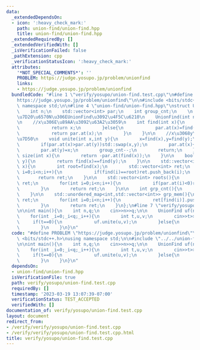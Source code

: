 ```yaml
---
data:
  _extendedDependsOn:
  - icon: ':heavy_check_mark:'
    path: union-find/union-find.hpp
    title: union-find/union-find.hpp
  _extendedRequiredBy: []
  _extendedVerifiedWith: []
  _isVerificationFailed: false
  _pathExtension: cpp
  _verificationStatusIcon: ':heavy_check_mark:'
  attributes:
    '*NOT_SPECIAL_COMMENTS*': ''
    PROBLEM: https://judge.yosupo.jp/problem/unionfind
    links:
    - https://judge.yosupo.jp/problem/unionfind
  bundledCode: "#line 1 \"verify/yosupo/union-find.test.cpp\"\n#define PROBLEM \"\
    https://judge.yosupo.jp/problem/unionfind\"\n\n#include <bits/stdc++.h>\nusing\
    \ namespace std;\n\n#line 4 \"union-find/union-find.hpp\"\nstruct UnionFind{\n\
    \    int n;\n    std::vector<int> par;\n    int group_cnt;\n    \n    //\u8981\
    \u7D20\u6570N\u306EUnionFind\u3092\u4F5C\u6210\n    UnionFind(int n):par(n,-1),group_cnt(n),n(n){}\n\
    \n    //x\u306E\u89AA\u3092\u63A2\u3059\n    int find(int x){\n        if(par.at(x)<0){\n\
    \            return x;\n        }else{\n            par.at(x)=find(par.at(x));\n\
    \            return par.at(x);\n        }\n    }\n\n    //x\u3068y\u3092\u9023\
    \u7D50\n    void unite(int x,int y){\n        x=find(x),y=find(y);\n        if(x==y)return;\n\
    \        if(par.at(x)>par.at(y))std::swap(x,y);\n        par.at(x)+=par.at(y);\n\
    \        par.at(y)=x;\n        group_cnt--;\n        return;\n    }\n\n    int\
    \ size(int x){\n        return -par.at(find(x));\n    }\n\n    bool same(int x,int\
    \ y){\n        return find(x)==find(y);\n    }\n\n    std::vector<int> members(int\
    \ x){\n        int root=find(x);\n        std::vector<int> ret;\n        for(int\
    \ i=0;i<n;i++){\n            if(find(i)==root)ret.push_back(i);\n        }\n \
    \       return ret;\n    }\n\n    std::vector<int> roots(){\n        std::vector<int>\
    \ ret;\n        for(int i=0;i<n;i++){\n            if(par.at(i)<0)ret.push_back(i);\n\
    \        }\n        return ret;\n    }\n\n    int grp_cnt(){\n        return group_cnt;\n\
    \    }\n\n    std::unordered_map<int,std::vector<int>> grp_mem(){\n        std::unordered_map<int,std::vector<int>>\
    \ ret;\n        for(int i=0;i<n;i++){\n            ret[find(i)].push_back(i);\n\
    \        }\n        return ret;\n    }\n};\n#line 7 \"verify/yosupo/union-find.test.cpp\"\
    \n\nint main(){\n    int n,q;\n    cin>>n>>q;\n\n    UnionFind uf(n);\n    \n\
    \    for(int _i=0;_i<q;_i++){\n        int t,u,v;\n        cin>>t>>u>>v;\n   \
    \     if(t==0){\n            uf.unite(u,v);\n        }else{\n            cout<<(uf.same(u,v)?1:0)<<endl;\n\
    \        }\n    }\n}\n"
  code: "#define PROBLEM \"https://judge.yosupo.jp/problem/unionfind\"\n\n#include\
    \ <bits/stdc++.h>\nusing namespace std;\n\n#include \"../../union-find/union-find.hpp\"\
    \n\nint main(){\n    int n,q;\n    cin>>n>>q;\n\n    UnionFind uf(n);\n    \n\
    \    for(int _i=0;_i<q;_i++){\n        int t,u,v;\n        cin>>t>>u>>v;\n   \
    \     if(t==0){\n            uf.unite(u,v);\n        }else{\n            cout<<(uf.same(u,v)?1:0)<<endl;\n\
    \        }\n    }\n}\n"
  dependsOn:
  - union-find/union-find.hpp
  isVerificationFile: true
  path: verify/yosupo/union-find.test.cpp
  requiredBy: []
  timestamp: '2023-03-19 13:07:39-07:00'
  verificationStatus: TEST_ACCEPTED
  verifiedWith: []
documentation_of: verify/yosupo/union-find.test.cpp
layout: document
redirect_from:
- /verify/verify/yosupo/union-find.test.cpp
- /verify/verify/yosupo/union-find.test.cpp.html
title: verify/yosupo/union-find.test.cpp
---
```

